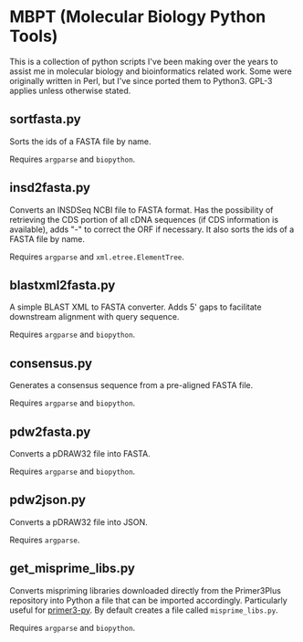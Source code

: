 # MBPT (Molecular Biology Python Tools)

This is a collection of python scripts I've been making over the years to assist me in molecular biology and bioinformatics related work. Some were originally written in Perl, but I've since ported them to Python3. GPL-3 applies unless otherwise stated.

## sortfasta.py

Sorts the ids of a FASTA file by name.

Requires `argparse` and `biopython`.

## insd2fasta.py

Converts an INSDSeq NCBI file to FASTA format. Has the possibility of retrieving the CDS portion of all cDNA sequences (if CDS information is available), adds \"-\" to correct the ORF if necessary. It also sorts the ids of a FASTA file by name.

Requires `argparse` and `xml.etree.ElementTree`.

## blastxml2fasta.py

A simple BLAST XML to FASTA converter. Adds 5' gaps to facilitate downstream alignment with query sequence.

Requires `argparse` and `biopython`.

## consensus.py

Generates a consensus sequence from a pre-aligned FASTA file.

Requires `argparse` and `biopython`.

## pdw2fasta.py

Converts a pDRAW32 file into FASTA.

Requires `argparse` and `biopython`.

## pdw2json.py

Converts a pDRAW32 file into JSON.

Requires `argparse`.

## get_misprime_libs.py

Converts mispriming libraries downloaded directly from the Primer3Plus repository into Python a file that can be imported accordingly. Particularly useful for [primer3-py](https://github.com/libnano/primer3-py). By default creates a file called `misprime_libs.py`.

Requires `argparse` and `biopython`.
